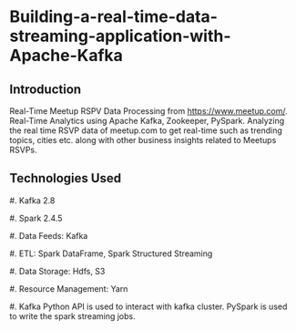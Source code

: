# Building-a-real-time-data-streaming-application-with-Apache-Kafka

## Introduction 

Real-Time Meetup RSPV Data Processing from https://www.meetup.com/. Real-Time Analytics using Apache Kafka, Zookeeper, PySpark. Analyzing the real time RSVP data of meetup.com to get real-time  such as trending topics, cities etc. along with other business insights related to Meetups RSVPs.

## Technologies Used

#. Kafka 2.8

#. Spark 2.4.5

#. Data Feeds: Kafka

#. ETL: Spark DataFrame, Spark Structured Streaming

#. Data Storage: Hdfs, S3

#. Resource Management: Yarn

#. Kafka Python API is used to interact with kafka cluster. PySpark is used to write the spark streaming jobs.

